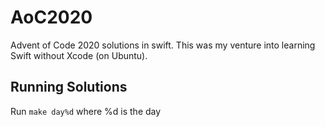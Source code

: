 # AoC2020
Advent of Code 2020 solutions in swift. This was my venture into learning Swift without Xcode (on Ubuntu).

## Running Solutions
Run
```make day%d```
where %d is the day
